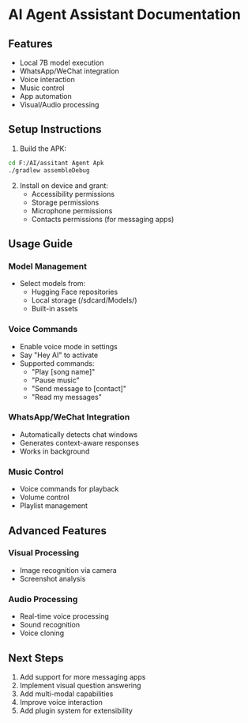 # AI Agent Assistant Documentation

## Features
- Local 7B model execution
- WhatsApp/WeChat integration
- Voice interaction
- Music control
- App automation
- Visual/Audio processing

## Setup Instructions
1. Build the APK:
```bash
cd F:/AI/assitant Agent Apk
./gradlew assembleDebug
```

2. Install on device and grant:
   - Accessibility permissions
   - Storage permissions
   - Microphone permissions
   - Contacts permissions (for messaging apps)

## Usage Guide

### Model Management
- Select models from:
  - Hugging Face repositories
  - Local storage (/sdcard/Models/)
  - Built-in assets

### Voice Commands
- Enable voice mode in settings
- Say "Hey AI" to activate
- Supported commands:
  - "Play [song name]"
  - "Pause music"
  - "Send message to [contact]"
  - "Read my messages"

### WhatsApp/WeChat Integration
- Automatically detects chat windows
- Generates context-aware responses
- Works in background

### Music Control
- Voice commands for playback
- Volume control
- Playlist management

## Advanced Features

### Visual Processing
- Image recognition via camera
- Screenshot analysis

### Audio Processing
- Real-time voice processing
- Sound recognition
- Voice cloning

## Next Steps
1. Add support for more messaging apps
2. Implement visual question answering
3. Add multi-modal capabilities
4. Improve voice interaction
5. Add plugin system for extensibility
